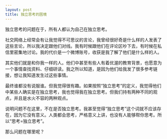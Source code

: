 ```yaml
---
layout: post
title: 独立思考的困境
---
```


独立思考的问题在于，所有人都认为自己在独立思考。

社交网络上经常会有让我觉得不可思议的言论，我曾经很好奇是什么样的人发表了这些言论，所以我决定跟他们对线。我有时候跟他们在评论区吵下去，有时候在私信里密集地讨论。我的代价是一个微博账号，收获是我了解了他们是什么样的人。

其实他们就是和你我一样的人。他们中甚至有些人有着优渥的教育背景，也愿意为一个事情查找资料、仔细研读。我之所以知道，是因为他们给我发了很多参考链接，想让我知道发生过这些事情。

最终谁都没有说服谁。但我觉得很有趣。如果按照“独立思考”的定义，我觉得他们中某些人确实是在独立思考，我也觉得我在独立思考。但我们持有两种不同的观点，并且是水火不容的两种观点。

说明问题不在这里，不在是否独立思考。我甚至觉得“独立思考”这个词就不应该存在，因为它没有意义。人类都会思考，严格意义上讲，也没有人能够帮你思考。所以“思考=独立思考”。

那么问题在哪里呢？

